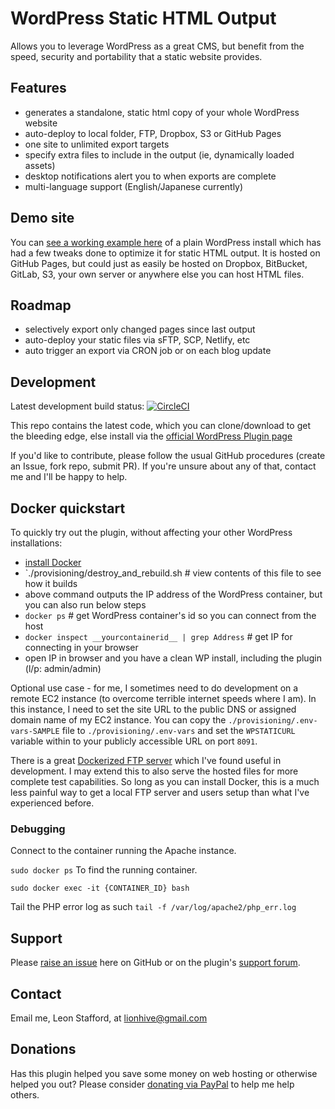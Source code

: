 # WordPress Static HTML Output

Allows you to leverage WordPress as a great CMS, but benefit from the speed, security and portability that a static website provides.

## Features

 - generates a standalone, static html copy of your whole WordPress website
 - auto-deploy to local folder, FTP, Dropbox, S3 or GitHub Pages
 - one site to unlimited export targets
 - specify extra files to include in the output (ie, dynamically loaded assets)
 - desktop notifications alert you to when exports are complete
 - multi-language support (English/Japanese currently)

## Demo site

You can [see a working example here](https://leonstafford.github.io/demo-site-wordpress-static-html-output-plugin) of a plain WordPress install which has had a few tweaks done to optimize it for static HTML output. It is hosted on GitHub Pages, but could just as easily be hosted on Dropbox, BitBucket, GitLab, S3, your own server or anywhere else you can host HTML files.  

## Roadmap

 - selectively export only changed pages since last output
 - auto-deploy your static files via sFTP, SCP, Netlify, etc
 - auto trigger an export via CRON job or on each blog update

## Development

Latest development build status: [![CircleCI](https://circleci.com/gh/leonstafford/wordpress-static-html-plugin/tree/master.svg?style=svg)](https://circleci.com/gh/leonstafford/wordpress-static-html-plugin/tree/master)

This repo contains the latest code, which you can clone/download to get the bleeding edge, else install via the [official WordPress Plugin page](https://wordpress.org/plugins/static-html-output-plugin/)

If you'd like to contribute, please follow the usual GitHub procedures (create an Issue, fork repo, submit PR). If you're unsure about any of that, contact me and I'll be happy to help. 

## Docker quickstart

To quickly try out the plugin, without affecting your other WordPress installations:

 - [install Docker](http://docker.com)
 - `./provisioning/destroy_and_rebuild.sh # view contents of this file to see how it builds
 - above command outputs the IP address of the WordPress container, but you can also run below steps
 - `docker ps` # get WordPress container's id so you can connect from the host
 - `docker inspect __yourcontainerid__ | grep Address` # get IP for connecting in your browser
 - open IP in browser and you have a clean WP install, including the plugin (l/p: admin/admin)

Optional use case - for me, I sometimes need to do development on a remote EC2 instance (to overcome terrible internet speeds where I am). In this instance, I need to set the site URL to the public DNS or assigned domain name of my EC2 instance. You can copy the `./provisioning/.env-vars-SAMPLE` file to `./provisioning/.env-vars` and set the `WPSTATICURL` variable within to your publicly accessible URL on port `8091`.

There is a great [Dockerized FTP server](https://github.com/stilliard/docker-pure-ftpd) which I've found useful in development. I may extend this to also serve the hosted files for more complete test capabilities. So long as you can install Docker, this is a much less painful way to get a local FTP server and users setup than what I've experienced before.

### Debugging

Connect to the container running the Apache instance.

`sudo docker ps` To find the running container.

`sudo docker exec -it {CONTAINER_ID} bash`

Tail the PHP error log as such `tail -f /var/log/apache2/php_err.log`

## Support

Please [raise an issue](https://github.com/leonstafford/wordpress-static-html-plugin/issues/new) here on GitHub or on the plugin's [support forum](https://wordpress.org/support/plugin/static-html-output-plugin).

## Contact

Email me, Leon Stafford, at [lionhive@gmail.com](mailto:lionhive@gmail.com)

## Donations

Has this plugin helped you save some money on web hosting or otherwise helped you out? Please consider [donating via PayPal](https://www.paypal.com/cgi-bin/webscr?cmd=_s-xclick&hosted_button_id=NHEV6WLYJ6QWQ) to help me help others. 
